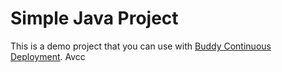 # Simple Java Project
This is a demo project that you can use with [Buddy Continuous Deployment](https://buddy.works).
Avcc
